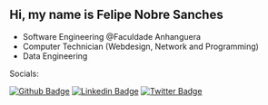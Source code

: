 ## Hi, my name is Felipe Nobre Sanches

- Software Engineering @Faculdade Anhanguera
- Computer Technician (Webdesign, Network and Programming)
- Data Engineering

Socials:

[![Github Badge](https://img.shields.io/badge/-Github-000?style=flat-square&logo=Github&logoColor=white&link=https://github.com/fnsanches)](https://github.com/fnsanches)
[![Linkedin Badge](https://img.shields.io/badge/-LinkedIn-blue?style=flat-square&logo=Linkedin&logoColor=white&link=https://www.linkedin.com/in/fnsanches/)](https://www.linkedin.com/in/fnsanches/)
[![Twitter Badge](https://img.shields.io/badge/-Twitter-1ca0f1?style=flat-square&labelColor=1ca0f1&logo=twitter&logoColor=white&link=https://twitter.com/fnsanches10)](https://twitter.com/fnsanches10)

<!---
fnsanches/fnsanches is a ✨ special ✨ repository because its `README.md` (this file) appears on your GitHub profile.
You can click the Preview link to take a look at your changes.
--->
